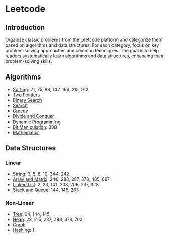 # Leetcode

## Introduction

Organize classic problems from the Leetcode platform and categorize them based on algorithms and data structures. For each category, focus on key problem-solving approaches and common techniques. The goal is to help readers systematically learn algorithms and data structures, enhancing their problem-solving skills.

## Algorithms

- [Sorting](Algorithm/Sorting.md): 21, 75, 88, 147, 164, 215, 912
- [Two Pointers](Algorithm/Two_Pointers.md)
- [Binary Search](Algorithm/Binary_Search.md)
- [Search](Algorithm/Search.md)
- [Greedy](Algorithm/Greedy.md)
- [Divide and Conquer](Algorithm/Divide_and_Conquer.md)
- [Dynamic Programming](Algorithm/Dynamic_Programming.md)
- [Bit Manipulation](Algorithm/Bit_Manipulation.md): 338
- [Mathematics](Algorithm/Mathematics.md)

## Data Structures

### Linear
- [String](Data_Structures/Linear/String.md): 3, 5, 8, 10, 344, 242
- [Array and Matrix](Data_Structures/Linear/Array_Matrix.md): 240, 283, 287, 378, 485, 697
- [Linked List](Data_Structures/Linear/Linked_List.md): 2, 23, 141, 203, 206, 237, 328
- [Stack and Queue](Data_Structures/Linear/Stack_Queue.md): 144, 145, 283

### Non-Linear
- [Tree](Data_Structures/Non_Linear/Tree.md): 94, 144, 145
- [Heap](Data_Structures/Non_Linear/Heap.md): 23, 215, 237, 298, 378, 703
- [Graph](Data_Structures/Non_Linear/Graph.md)
- [Hashing](Data_Structures/Non_Linear/Hashing.md): 1
